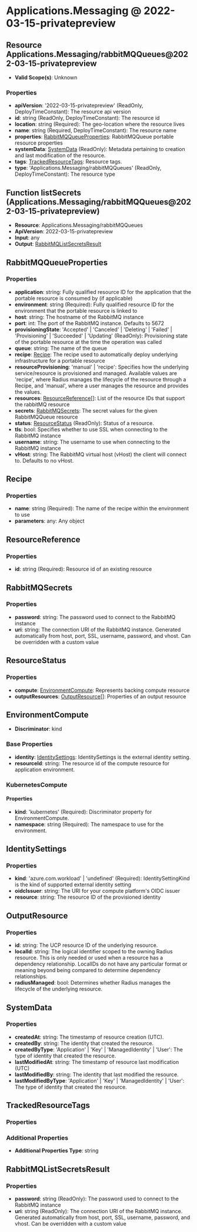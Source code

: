 # Applications.Messaging @ 2022-03-15-privatepreview

## Resource Applications.Messaging/rabbitMQQueues@2022-03-15-privatepreview
* **Valid Scope(s)**: Unknown
### Properties
* **apiVersion**: '2022-03-15-privatepreview' (ReadOnly, DeployTimeConstant): The resource api version
* **id**: string (ReadOnly, DeployTimeConstant): The resource id
* **location**: string (Required): The geo-location where the resource lives
* **name**: string (Required, DeployTimeConstant): The resource name
* **properties**: [RabbitMQQueueProperties](#rabbitmqqueueproperties): RabbitMQQueue portable resource properties
* **systemData**: [SystemData](#systemdata) (ReadOnly): Metadata pertaining to creation and last modification of the resource.
* **tags**: [TrackedResourceTags](#trackedresourcetags): Resource tags.
* **type**: 'Applications.Messaging/rabbitMQQueues' (ReadOnly, DeployTimeConstant): The resource type

## Function listSecrets (Applications.Messaging/rabbitMQQueues@2022-03-15-privatepreview)
* **Resource**: Applications.Messaging/rabbitMQQueues
* **ApiVersion**: 2022-03-15-privatepreview
* **Input**: any
* **Output**: [RabbitMQListSecretsResult](#rabbitmqlistsecretsresult)

## RabbitMQQueueProperties
### Properties
* **application**: string: Fully qualified resource ID for the application that the portable resource is consumed by (if applicable)
* **environment**: string (Required): Fully qualified resource ID for the environment that the portable resource is linked to
* **host**: string: The hostname of the RabbitMQ instance
* **port**: int: The port of the RabbitMQ instance. Defaults to 5672
* **provisioningState**: 'Accepted' | 'Canceled' | 'Deleting' | 'Failed' | 'Provisioning' | 'Succeeded' | 'Updating' (ReadOnly): Provisioning state of the portable resource at the time the operation was called
* **queue**: string: The name of the queue
* **recipe**: [Recipe](#recipe): The recipe used to automatically deploy underlying infrastructure for a portable resource
* **resourceProvisioning**: 'manual' | 'recipe': Specifies how the underlying service/resource is provisioned and managed. Available values are 'recipe', where Radius manages the lifecycle of the resource through a Recipe, and 'manual', where a user manages the resource and provides the values.
* **resources**: [ResourceReference](#resourcereference)[]: List of the resource IDs that support the rabbitMQ resource
* **secrets**: [RabbitMQSecrets](#rabbitmqsecrets): The secret values for the given RabbitMQQueue resource
* **status**: [ResourceStatus](#resourcestatus) (ReadOnly): Status of a resource.
* **tls**: bool: Specifies whether to use SSL when connecting to the RabbitMQ instance
* **username**: string: The username to use when connecting to the RabbitMQ instance
* **vHost**: string: The RabbitMQ virtual host (vHost) the client will connect to. Defaults to no vHost.

## Recipe
### Properties
* **name**: string (Required): The name of the recipe within the environment to use
* **parameters**: any: Any object

## ResourceReference
### Properties
* **id**: string (Required): Resource id of an existing resource

## RabbitMQSecrets
### Properties
* **password**: string: The password used to connect to the RabbitMQ instance
* **uri**: string: The connection URI of the RabbitMQ instance. Generated automatically from host, port, SSL, username, password, and vhost. Can be overridden with a custom value

## ResourceStatus
### Properties
* **compute**: [EnvironmentCompute](#environmentcompute): Represents backing compute resource
* **outputResources**: [OutputResource](#outputresource)[]: Properties of an output resource

## EnvironmentCompute
* **Discriminator**: kind

### Base Properties
* **identity**: [IdentitySettings](#identitysettings): IdentitySettings is the external identity setting.
* **resourceId**: string: The resource id of the compute resource for application environment.
### KubernetesCompute
#### Properties
* **kind**: 'kubernetes' (Required): Discriminator property for EnvironmentCompute.
* **namespace**: string (Required): The namespace to use for the environment.


## IdentitySettings
### Properties
* **kind**: 'azure.com.workload' | 'undefined' (Required): IdentitySettingKind is the kind of supported external identity setting
* **oidcIssuer**: string: The URI for your compute platform's OIDC issuer
* **resource**: string: The resource ID of the provisioned identity

## OutputResource
### Properties
* **id**: string: The UCP resource ID of the underlying resource.
* **localId**: string: The logical identifier scoped to the owning Radius resource. This is only needed or used when a resource has a dependency relationship. LocalIDs do not have any particular format or meaning beyond being compared to determine dependency relationships.
* **radiusManaged**: bool: Determines whether Radius manages the lifecycle of the underlying resource.

## SystemData
### Properties
* **createdAt**: string: The timestamp of resource creation (UTC).
* **createdBy**: string: The identity that created the resource.
* **createdByType**: 'Application' | 'Key' | 'ManagedIdentity' | 'User': The type of identity that created the resource.
* **lastModifiedAt**: string: The timestamp of resource last modification (UTC)
* **lastModifiedBy**: string: The identity that last modified the resource.
* **lastModifiedByType**: 'Application' | 'Key' | 'ManagedIdentity' | 'User': The type of identity that created the resource.

## TrackedResourceTags
### Properties
### Additional Properties
* **Additional Properties Type**: string

## RabbitMQListSecretsResult
### Properties
* **password**: string (ReadOnly): The password used to connect to the RabbitMQ instance
* **uri**: string (ReadOnly): The connection URI of the RabbitMQ instance. Generated automatically from host, port, SSL, username, password, and vhost. Can be overridden with a custom value

